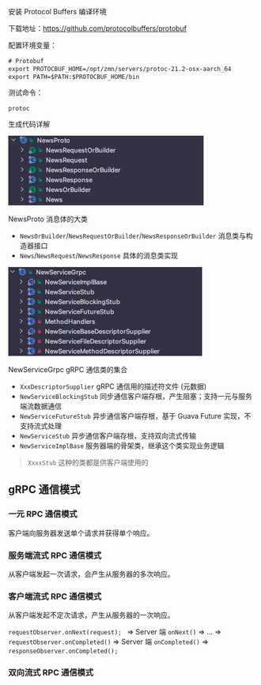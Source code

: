 

安装 Protocol Buffers 编译环境

下载地址：<https://github.com/protocolbuffers/protobuf>

配置环境变量：

```shell
# Protobuf
export PROTOCBUF_HOME=/opt/zmn/servers/protoc-21.2-osx-aarch_64
export PATH=$PATH:$PROTOCBUF_HOME/bin
```

测试命令：

```shell
protoc
```

生成代码详解

![proto](./assets/README-1657007745552.png)

NewsProto 消息体的大类

- `NewsOrBuilder`/`NewsRequestOrBuilder`/`NewsResponseOrBuilder`  消息类与构造器接口
- `News`/`NewsRequest`/`NewsResponse`  具体的消息类实现

![grpc](./assets/README-1657007927445.png)

NewServiceGrpc gRPC 通信类的集合

- `XxxDescriptorSupplier`  gRPC 通信用的描述符文件 (元数据)
- `NewServiceBlockingStub`  同步通信客户端存根，产生阻塞；支持一元与服务端流数据通信
- `NewServiceFutureStub`  异步通信客户端存根，基于 Guava Future 实现，不支持流式处理
- `NewServiceStub`  异步通信客户端存根，支持双向流式传输
- `NewServiceImplBase`  服务器端的骨架类，继承这个类实现业务逻辑

> `XxxxStub` 这种的类都是供客户端使用的


## gRPC 通信模式

### 一元 RPC 通信模式

客户端向服务器发送单个请求并获得单个响应。

### 服务端流式 RPC 通信模式

从客户端发起一次请求，会产生从服务器的多次响应。

### 客户端流式 RPC 通信模式

从客户端发起不定次请求，产生从服务器的一次响应。

`requestObserver.onNext(request); ` => Server 端 `onNext()` => ... => `requestObserver.onCompleted()` => Server 端 `onCompleted()` => `responseObserver.onCompleted();`

### 双向流式 RPC 通信模式





